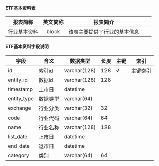 #### ETF基本资料表

|报表简称|英文简称|报表简介|| |
|:---------:|:------:|--------|-----|-----|
|行业基本资料|block|该表主要提供了行业的基本信息|||
#### ETF基本资料字段说明
| 字段        | 含义     | 数据类型     | 长度 | 主键 | 索引     |
| ----------- | -------- | ------------ | ---- | ---- | -------- |
| id          | 索引id   | varchar(128) | 128  | √    | 主键索引 |
| entity_id   | 数据id   | varchar(128) | 128  |      |          |
| timestamp   | 上市日   | datetime     |      |      |          |
| entity_type | 数据类型 | varchar(64)  |      |      |          |
| exchange    | 行业分类 | varchar(32)  | 32   |      |          |
| code        | 行业代码 | varchar(64)  | 64   |      |          |
| name        | 行业名称 | varchar(128) | 128  |      |          |
| list_date   | 上市日   | datetime     |      |      |          |
| end_date    | 退市日   | datetime     |      |      |          |
| category    | 类别     | varchar(64)  | 64   |      |          |